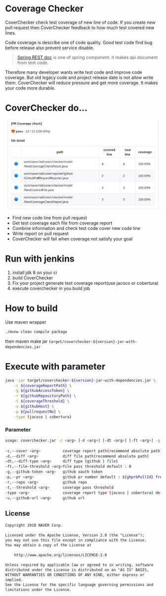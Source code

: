 # Coverage Checker

CoverChecker check test coverage of new line of code. If you create new pull request then CoverChecker feedback to  how much test covered new lines.

Code coverage is describe one of code quality. Good test code find bug before release also prevent service disable.

> [Spring REST doc](https://spring.io/projects/spring-restdocs) is one of spring component. it makes api document from test code.

Therefore many developer wants write test code and improve code coverage. But old legacy code and project release date is not allow write them. CoverChecker will reduce pressure and get more coverage. It makes your code more durable.

# CoverChecker do...

![example](doc/example.png)

- Find new code line from pull request
- Get test coverage each file from coverage report
- Combine information and check test code cover new code line
- Write report on pull request
- CoverChecker will fail when coverage not satisfy your goal

# Run with jenkins

1. install jdk 8 on your ci
2. build CoverChecker
3. Fix your project generate test coverage report(use jacoco or cobertura)
4. execute coverchecker in you build job

# How to build

Use maven wrapper

```sh
./mvnw clean compile package
```

then maven make jar `target/coverchecker-${version}-jar-with-dependencies.jar`

# Execute with parameter

```sh
java -jar target/coverchecker-${version}-jar-with-dependencies.jar \
    -c ${coverageReportPath} \
    -g ${githubAccessToken} \
    -r ${githubRepositoryPath} \
    -t ${coverageThreshold} \
    -u ${githubHost} \
    -p ${pullrequestNo} \
    -type (jacoco | cobertura)
```

### Parameter

```sh
usage: coverchecker.jar -c <arg> [-d <arg>] [-dt <arg>] [-ft <arg>] -g <arg> [-p <arg>] -r <arg> -t <arg> [-type <arg>] -u <arg>

-c,--cover <arg>          coverage report path(recommend absolute path)
-d,--diff <arg>           diff file path(recommend absolute path)
-dt,--diff-type <arg>     diff type (github | file)
-ft,--file-threshold <arg>file pass threshold default : 0
-g,--github-token <arg>   github oauth token
-p,--pr <arg>             github pr number default : ${ghprbPullId} from github pull request builder
-r,--repo <arg>           github repo
-t,--threshold <arg>      coverage pass threshold
-type <arg>               coverage report type (jacoco | cobertura) default : jacoco
-u,--github-url <arg>     github url
```

## License

```
Copyright 2018 NAVER Corp.

Licensed under the Apache License, Version 2.0 (the "License");
you may not use this file except in compliance with the License.
You may obtain a copy of the License at

    http://www.apache.org/licenses/LICENSE-2.0

Unless required by applicable law or agreed to in writing, software
distributed under the License is distributed on an "AS IS" BASIS,
WITHOUT WARRANTIES OR CONDITIONS OF ANY KIND, either express or implied.
See the License for the specific language governing permissions and
limitations under the License.
```
